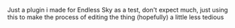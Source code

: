 Just a plugin i made for Endless Sky as a test, don't expect much, just using this to make the process of editing the thing (hopefully) a little less tedious
